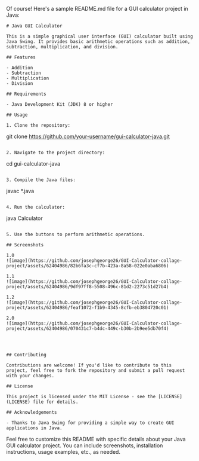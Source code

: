 Of course! Here's a sample README.md file for a GUI calculator project in Java:

```
# Java GUI Calculator

This is a simple graphical user interface (GUI) calculator built using Java Swing. It provides basic arithmetic operations such as addition, subtraction, multiplication, and division.

## Features

- Addition
- Subtraction
- Multiplication
- Division

## Requirements

- Java Development Kit (JDK) 8 or higher

## Usage

1. Clone the repository:

```
git clone https://github.com/your-username/gui-calculator-java.git
```

2. Navigate to the project directory:

```
cd gui-calculator-java
```

3. Compile the Java files:

```
javac *.java
```

4. Run the calculator:

```
java Calculator
```

5. Use the buttons to perform arithmetic operations.

## Screenshots

1.0
![image](https://github.com/josephgeorge26/GUI-Calculator-collage-project/assets/62404986/82b6fa3c-cf7b-423a-8a58-022e0aba6806)

1.1
![image](https://github.com/josephgeorge26/GUI-Calculator-collage-project/assets/62404986/9df97ff8-5508-496c-81d2-2273c51d27b4)

1.2
![image](https://github.com/josephgeorge26/GUI-Calculator-collage-project/assets/62404986/feaf1072-f1b9-4345-8cfb-eb3804720c01)

2.0
![image](https://github.com/josephgeorge26/GUI-Calculator-collage-project/assets/62404986/070431c7-b4dc-449c-b30b-2b9ee5db70f4)




## Contributing

Contributions are welcome! If you'd like to contribute to this project, feel free to fork the repository and submit a pull request with your changes.

## License

This project is licensed under the MIT License - see the [LICENSE](LICENSE) file for details.

## Acknowledgements

- Thanks to Java Swing for providing a simple way to create GUI applications in Java.
```

Feel free to customize this README with specific details about your Java GUI calculator project. You can include screenshots, installation instructions, usage examples, etc., as needed.
